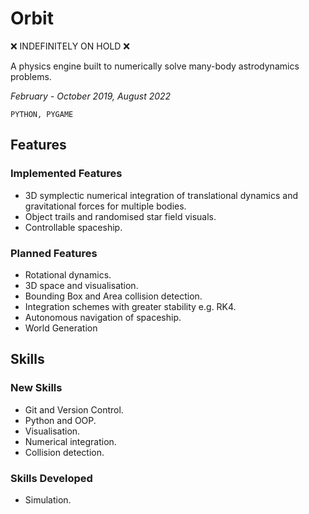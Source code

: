 # **Orbit**

:x: INDEFINITELY ON HOLD :x:

A physics engine built to numerically solve many-body astrodynamics problems.

_February - October 2019, August 2022_

```PYTHON, PYGAME```

## **Features** 

### **Implemented Features**

* 3D symplectic numerical integration of translational dynamics and gravitational forces for multiple bodies.
* Object trails and randomised star field visuals.
* Controllable spaceship.

### **Planned Features**

* Rotational dynamics.
* 3D space and visualisation.
* Bounding Box and Area collision detection.
* Integration schemes with greater stability e.g. RK4.
* Autonomous navigation of spaceship.
* World Generation

## **Skills**

### **New Skills**

* Git and Version Control.
* Python and OOP.
* Visualisation.
* Numerical integration.
* Collision detection.

### **Skills Developed**

* Simulation.

